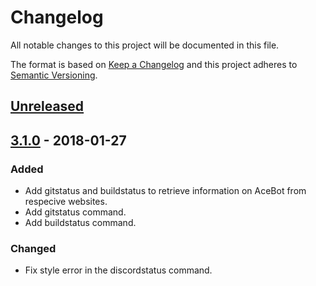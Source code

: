 <!-- markdownlint-disable MD022 MD032 -->
# Changelog
All notable changes to this project will be documented in this file.

The format is based on [Keep a Changelog](http://keepachangelog.com/en/1.0.0/)
and this project adheres to [Semantic Versioning](http://semver.org/spec/v2.0.0.html).

## [Unreleased]

<!--
## [NEW] - YYYY-MM-DD
### Added
- Add here.

### Changed
- Change here.

## Removed
- Remove here.
-->

## [3.1.0] - 2018-01-27
### Added
- Add gitstatus and buildstatus to retrieve information on AceBot from respecive websites.
- Add gitstatus command.
- Add buildstatus command.

### Changed
- Fix style error in the discordstatus command.

<!-- [NEW]: http://github.com/olivierlacan/keep-a-changelog/compare/vOLD...vNEW -->
[Unreleased]: http://github.com/Aceheliflyer/AceBot/compare/v3.1.0...HEAD
[3.1.0]: http://github.com/Aceheliflyer/AceBot/compare/v3.1.0...master
